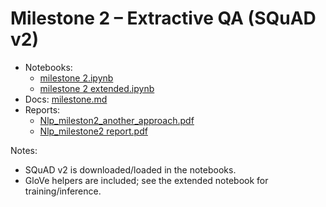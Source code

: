 # Milestone 2 – Extractive QA (SQuAD v2)

- Notebooks:
  - [milestone 2.ipynb](notebooks/milestone%202.ipynb)
  - [milestone 2 extended.ipynb](notebooks/milestone%202%20extended.ipynb)
- Docs: [milestone.md](../milestone2/docs/milestone.md)
- Reports:
  - [Nlp_mileston2_another_approach.pdf](reports/Nlp_mileston2_another_approach.pdf)
  - [Nlp_milestone2 report.pdf](reports/Nlp_milestone2%20report.pdf)

Notes:
- SQuAD v2 is downloaded/loaded in the notebooks.
- GloVe helpers are included; see the extended notebook for training/inference.